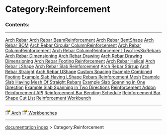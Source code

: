 # Category:Reinforcement
### Contents:

  --------------------------------------------------------------------------------------------------------------- ------------------------------------------------------------------------------------------------------------------------- -------------------------------------------------------------------------------------------------------
  [Arch Rebar](Arch_Rebar.md)                                                                             [Arch Rebar BeamReinforcement](Arch_Rebar_BeamReinforcement.md)                                                   [Arch Rebar BentShape](Arch_Rebar_BentShape.md)
  [Arch Rebar BOM](Arch_Rebar_BOM.md)                                                                     [Arch Rebar Circular ColumnReinforcement](Arch_Rebar_Circular_ColumnReinforcement.md)                             [Arch Rebar ColumnReinforcement](Arch_Rebar_ColumnReinforcement.md)
  [Arch Rebar ColumnReinforcement TwoTiesSixRebars](Arch_Rebar_ColumnReinforcement_TwoTiesSixRebars.md)   [Arch Rebar Dimensioning](Arch_Rebar_Dimensioning.md)                                                             [Arch Rebar Drawing](Arch_Rebar_Drawing.md)
  [Arch Rebar Drawing Dimensioning](Arch_Rebar_Drawing_Dimensioning.md)                                   [Arch Rebar Footing Reinforcement](Arch_Rebar_Footing_Reinforcement.md)                                           [Arch Rebar Helical](Arch_Rebar_Helical.md)
  [Arch Rebar LShape](Arch_Rebar_LShape.md)                                                               [Arch Rebar Slab Reinforcement](Arch_Rebar_Slab_Reinforcement.md)                                                 [Arch Rebar Stirrup](Arch_Rebar_Stirrup.md)
  [Arch Rebar Straight](Arch_Rebar_Straight.md)                                                           [Arch Rebar UShape](Arch_Rebar_UShape.md)                                                                         [Custom Spacing](Custom_Spacing.md)
  [Example Combined Footing](Example_Combined_Footing.md)                                                 [Example Slab Having LShape Rebars Reinforcement Mesh](Example_Slab_Having_LShape_Rebars_Reinforcement_Mesh.md)   [Example Slab Having Mesh Of Straight Rebars](Example_Slab_Having_Mesh_Of_Straight_Rebars.md)
  [Example Slab Spanning in One Direction](Example_Slab_Spanning_in_One_Direction.md)                     [Example Slab Spanning in Two Directions](Example_Slab_Spanning_in_Two_Directions.md)                             [Reinforcement Addon](Reinforcement_Addon.md)
  [Reinforcement API](Reinforcement_API.md)                                                               [Reinforcement Bar Bending Schedule](Reinforcement_Bar_Bending_Schedule.md)                                       [Reinforcement Bar Shape Cut List](Reinforcement_Bar_Shape_Cut_List.md)
  [Reinforcement Workbench](Reinforcement_Workbench.md)                                                                                                                                                                             
  --------------------------------------------------------------------------------------------------------------- ------------------------------------------------------------------------------------------------------------------------- -------------------------------------------------------------------------------------------------------

[<img src="images/Property.png" style="width:16px"> Arch](Category_Arch.md) [<img src="images/Property.png" style="width:16px"> Workbenches](Category_Workbenches.md)

---
[documentation index](../README.md) > Category:Reinforcement
